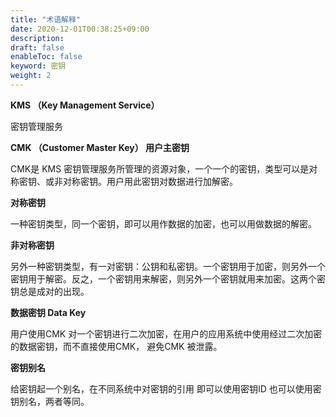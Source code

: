 ```yaml
---
title: "术语解释"
date: 2020-12-01T00:38:25+09:00
description: 
draft: false
enableToc: false
keyword: 密钥
weight: 2
---
```


**KMS （Key Management Service）**

密钥管理服务



**CMK （Customer Master Key） 用户主密钥**

CMK是 KMS 密钥管理服务所管理的资源对象，一个一个的密钥，类型可以是对称密钥、或非对称密钥。用户用此密钥对数据进行加解密。



**对称密钥**

一种密钥类型，同一个密钥，即可以用作数据的加密，也可以用做数据的解密。



**非对称密钥**

另外一种密钥类型，有一对密钥：公钥和私密钥。一个密钥用于加密，则另外一个密钥用于解密。反之，一个密钥用来解密，则另外一个密钥就用来加密。这两个密钥总是成对的出现。



**数据密钥 Data Key**

用户使用CMK 对一个密钥进行二次加密，在用户的应用系统中使用经过二次加密的数据密钥，而不直接使用CMK， 避免CMK 被泄露。



**密钥别名**

给密钥起一个别名，在不同系统中对密钥的引用 即可以使用密钥ID 也可以使用密钥别名，两者等同。